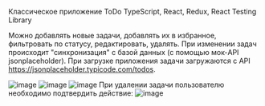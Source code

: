 Классическое приложение ToDo
TypeScript, React, Redux, React Testing Library

Можно добавлять новые задачи, добавлять их в избранное, фильтровать по статусу, редактировать, удалять. При изменении задач происходит "синхронизация" с базой данных (с помощью мок-API jsonplaceholder). При загрузке приложения задачи загружаются с API https://jsonplaceholder.typicode.com/todos.

![image](https://user-images.githubusercontent.com/56584077/198905654-28a310b7-1121-4273-8a3c-0d8590e27a31.png)
![image](https://user-images.githubusercontent.com/56584077/198905683-e22a8846-192d-4665-bf04-b23052408d81.png)
![image](https://user-images.githubusercontent.com/56584077/198905715-29f89fdb-0c51-4fdd-9892-3848eb917783.png)
При удалении задачи пользователю необходимо подтвердить действие:
![image](https://user-images.githubusercontent.com/56584077/198905786-9549c7a8-d193-45aa-b786-4989effb1606.png)
